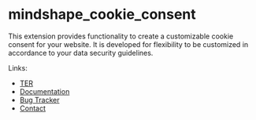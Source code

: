 mindshape_cookie_consent
========================

This extension provides functionality to create  a customizable cookie consent for your website.
It is developed for flexibility to be customized in accordance to your data security guidelines.

Links:
- [TER](https://extensions.typo3.org/extension/mindshape_cookie_consent/)
- [Documentation](https://docs.typo3.org/p/mindshape/mindshape-cookie-consent/1.2/en-us/)
- [Bug Tracker](https://github.com/mindshape-GmbH/mindshape_cookie_consent/issues)
- [Contact](mailto:info@mindshape.de)
